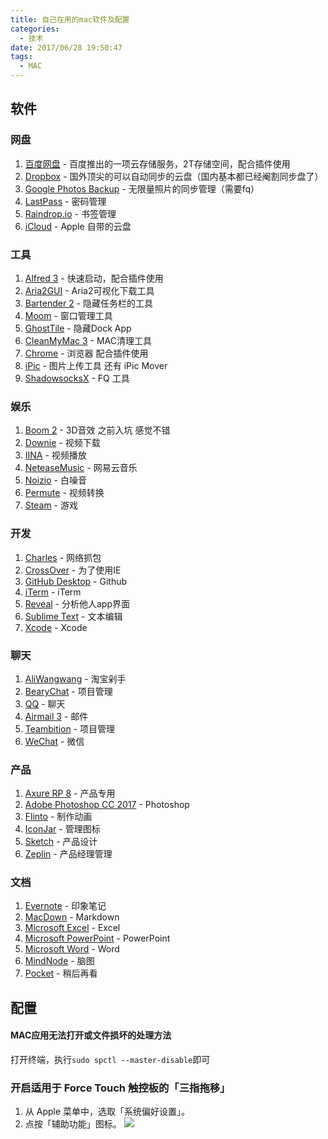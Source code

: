 ```yaml
---
title: 自己在用的mac软件及配置
categories:
  - 技术
date: 2017/06/28 19:50:47
tags:
  - MAC
---
```


## 软件

### 网盘

1. [百度网盘](https://pan.baidu.com/) - 百度推出的一项云存储服务，2T存储空间，配合插件使用
2. [Dropbox](https://www.dropbox.com/) - 国外顶尖的可以自动同步的云盘（国内基本都已经阉割同步盘了）
3. [Google Photos Backup](https://photos.google.com/apps) - 无限量照片的同步管理（需要fq）
4. [LastPass](https://www.lastpass.com/) - 密码管理
5. [Raindrop.io](https://raindrop.io/) - 书签管理
6. [iCloud](https://www.icloud.com/) - Apple 自带的云盘

### 工具

1. [Alfred 3](https://www.alfredapp.com/) - 快速启动，配合插件使用
2. [Aria2GUI](https://github.com/yangshun1029/aria2gui) - Aria2可视化下载工具
3. [Bartender 2](https://www.macbartender.com/) - 隐藏任务栏的工具
4. [Moom](https://itunes.apple.com/us/app/moom/id419330170?mt=12) - 窗口管理工具
5. [GhostTile](http://ghosttile.kernelpanic.im/) - 隐藏Dock App
6. [CleanMyMac 3](https://macpaw.com/) - MAC清理工具
7. [Chrome](https://www.google.com/chrome/index.html) - 浏览器 配合插件使用
8. [iPic](https://itunes.apple.com/cn/app/id1101244278?ls=1&mt=12) - 图片上传工具 还有 iPic Mover
9. [ShadowsocksX](https://github.com/shadowsocks/ShadowsocksX-NG) - FQ 工具

### 娱乐
1. [Boom 2](http://www.globaldelight.com/boom/index.php) - 3D音效 之前入坑 感觉不错
2. [Downie](http://software.charliemonroe.net/downie.php) - 视频下载
3. [IINA](https://lhc70000.github.io/iina/zh-cn/) - 视频播放
4. [NeteaseMusic](http://music.163.com/) - 网易云音乐
5. [Noizio](http://noiz.io/) - 白噪音
6. [Permute](http://software.charliemonroe.net/permute.php) - 视频转换
7. [Steam](http://store.steampowered.com/) - 游戏

### 开发
1. [Charles](https://www.charlesproxy.com/) - 网络抓包
2. [CrossOver](https://www.codeweavers.com/products) - 为了使用IE
3. [GitHub Desktop](https://desktop.github.com/) - Github
4. [iTerm](https://www.iterm2.com/) - iTerm
5. [Reveal](https://revealapp.com/) - 分析他人app界面
6. [Sublime Text](http://www.sublimetext.com/) - 文本编辑
7. [Xcode](https://developer.apple.com/xcode/) - Xcode

### 聊天

1. [AliWangwang](http://wangwang.taobao.com/) - 淘宝剁手
2. [BearyChat](https://bearychat.com/) - 项目管理
3. [QQ](https://im.qq.com/download/) - 聊天
4. [Airmail 3](http://airmailapp.com/features) - 邮件
5. [Teambition](https://www.teambition.com/apps) - 项目管理
6. [WeChat](https://itunes.apple.com/cn/app/wei/id414478124) - 微信

### 产品
1. [Axure RP 8](https://www.axure.com/) - 产品专用
2. [Adobe Photoshop CC 2017](http://www.adobe.com/cn/products/photoshop.html) - Photoshop
3. [Flinto](https://www.flinto.com/) - 制作动画
4. [IconJar](https://geticonjar.com/) - 管理图标
5. [Sketch](https://www.sketchapp.com/) - 产品设计
6. [Zeplin](https://zeplin.io/) - 产品经理管理

### 文档
1. [Evernote](https://evernote.com/intl/zh-cn/) - 印象笔记
2. [MacDown](https://macdown.uranusjr.com/) - Markdown
3. [Microsoft Excel](https://products.office.com/en-us/excel) - Excel
4. [Microsoft PowerPoint](https://products.office.com/en-us/PowerPoint) - PowerPoint
5. [Microsoft Word](https://products.office.com/en-us/Word) - Word
6. [MindNode](https://mindnode.com/) - 脑图
7. [Pocket](https://getpocket.com/) - 稍后再看

## 配置

#### MAC应用无法打开或文件损坏的处理方法
打开终端，执行`sudo spctl --master-disable`即可

### 开启适用于 Force Touch 触控板的「三指拖移」

1. 从 Apple 菜单中，选取「系统偏好设置」。
2. 点按「辅助功能」图标。
![](http://pics.naaln.com/blog/2019-01-14-031736.jpg-basicBlog)

